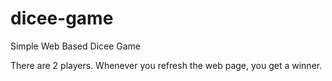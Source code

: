 # dicee-game
Simple Web Based Dicee Game

There are 2 players. Whenever you refresh the web page, you get a winner.
